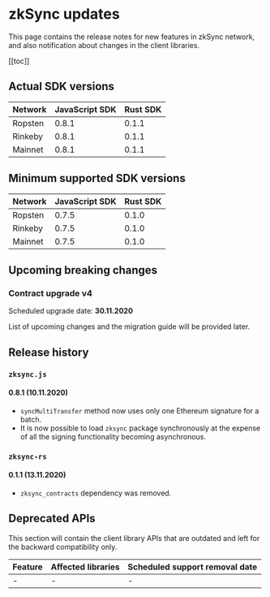 # zkSync updates

This page contains the release notes for new features in zkSync network, and also notification about changes in the
client libraries.

[[toc]]

## Actual SDK versions

| Network | JavaScript SDK | Rust SDK |
| ------- | -------------- | -------- |
| Ropsten | 0.8.1          | 0.1.1    |
| Rinkeby | 0.8.1          | 0.1.1    |
| Mainnet | 0.8.1          | 0.1.1    |

## Minimum supported SDK versions

| Network | JavaScript SDK | Rust SDK |
| ------- | -------------- | -------- |
| Ropsten | 0.7.5          | 0.1.0    |
| Rinkeby | 0.7.5          | 0.1.0    |
| Mainnet | 0.7.5          | 0.1.0    |

## Upcoming breaking changes

### Contract upgrade v4

Scheduled upgrade date: **30.11.2020**

List of upcoming changes and the migration guide will be provided later.

## Release history

### `zksync.js`

#### 0.8.1 (10.11.2020)

- `syncMultiTransfer` method now uses only one Ethereum signature for a batch.
- It is now possible to load `zksync` package synchronously at the expense of all the signing functionality becoming
  asynchronous.

### `zksync-rs`

#### 0.1.1 (13.11.2020)

- `zksync_contracts` dependency was removed.

## Deprecated APIs

This section will contain the client library APIs that are outdated and left for the backward compatibility only.

| Feature | Affected libraries | Scheduled support removal date |
| ------- | ------------------ | ------------------------------ |
| -       | -                  | -                              |
